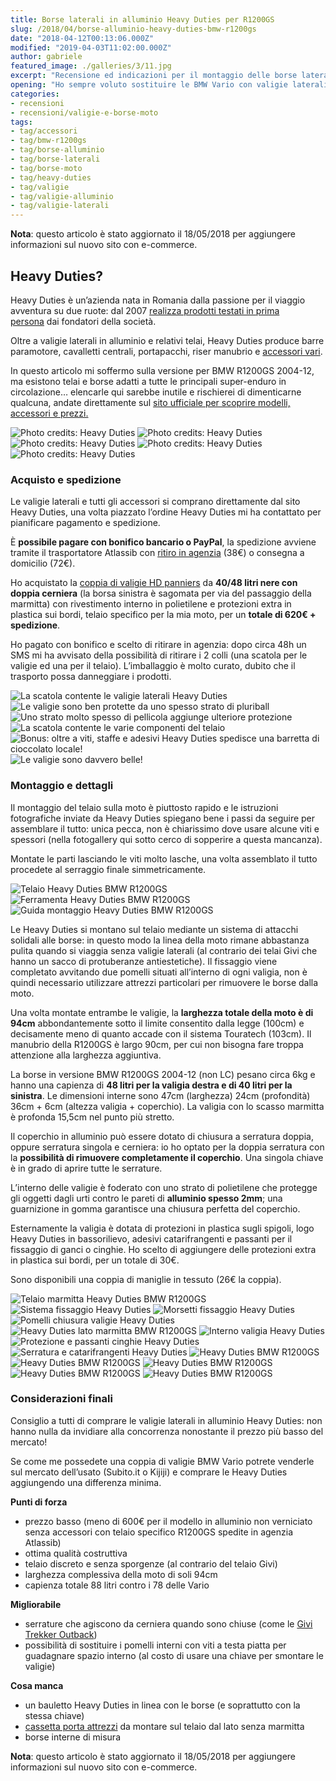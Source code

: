 ```yaml
---
title: Borse laterali in alluminio Heavy Duties per R1200GS
slug: /2018/04/borse-alluminio-heavy-duties-bmw-r1200gs
date: "2018-04-12T00:13:06.000Z"
modified: "2019-04-03T11:02:00.000Z"
author: gabriele
featured_image: ./galleries/3/11.jpg
excerpt: "Recensione ed indicazioni per il montaggio delle borse laterali in alluminio Heavy Duties per BMW R1200GS: ottima qualità e capienza al prezzo giusto!"
opening: "Ho sempre voluto sostituire le BMW Vario con valigie laterali in alluminio ma sono sempre stato scoraggiato dal prezzo: fortunatamente ho scoperto l’esistenza delle Heavy Duties!"
categories:
- recensioni
- recensioni/valigie-e-borse-moto
tags:
- tag/accessori
- tag/bmw-r1200gs
- tag/borse-alluminio
- tag/borse-laterali
- tag/borse-moto
- tag/heavy-duties
- tag/valigie
- tag/valigie-alluminio
- tag/valigie-laterali
---
```

**Nota**: questo articolo è stato aggiornato il 18/05/2018 per aggiungere informazioni sul nuovo sito con e-commerce.

## Heavy Duties?

Heavy Duties è un’azienda nata in Romania dalla passione per il viaggio avventura su due ruote: dal 2007 [realizza prodotti testati in prima persona](https://heavyduties.ro/ourstory/) dai fondatori della società.

Oltre a valigie laterali in alluminio e relativi telai, Heavy Duties produce barre paramotore, cavalletti centrali, portapacchi, riser manubrio e [accessori vari](http://www.heavyduties.ro/accessories/).

In questo articolo mi soffermo sulla versione per BMW R1200GS 2004-12, ma esistono telai e borse adatti a tutte le principali super-enduro in circolazione… elencarle qui sarebbe inutile e rischierei di dimenticarne qualcuna, andate direttamente sul [sito ufficiale per scoprire modelli, accessori e prezzi.](http://heavyduties.ro/)

![Photo credits: Heavy Duties](./galleries/0/0.jpg "Photo credits: Heavy Duties")
![Photo credits: Heavy Duties](./galleries/0/1.jpg "Photo credits: Heavy Duties")
![Photo credits: Heavy Duties](./galleries/0/2.jpg "Photo credits: Heavy Duties")
![Photo credits: Heavy Duties](./galleries/0/3.jpg "Photo credits: Heavy Duties")
![Photo credits: Heavy Duties](./galleries/0/4.jpg "Photo credits: Heavy Duties")

### Acquisto e spedizione

Le valigie laterali e tutti gli accessori si comprano direttamente dal sito Heavy Duties, una volta piazzato l’ordine Heavy Duties mi ha contattato per pianificare pagamento e spedizione.

È **possibile pagare con bonifico bancario o PayPal**, la spedizione avviene tramite il trasportatore Atlassib con [ritiro in agenzia](http://www.atlassib.it/agenzie/) (38€) o consegna a domicilio (72€).

Ho acquistato la [coppia di valigie HD panniers](http://www.heavyduties.ro/panniers/) da **40/48 litri nere con doppia cerniera** (la borsa sinistra è sagomata per via del passaggio della marmitta) con rivestimento interno in polietilene e protezioni extra in plastica sui bordi, telaio specifico per la mia moto, per un **totale di 620€ + spedizione**.

Ho pagato con bonifico e scelto di ritirare in agenzia: dopo circa 48h un SMS mi ha avvisato della possibilità di ritirare i 2 colli (una scatola per le valigie ed una per il telaio). L’imballaggio è molto curato, dubito che il trasporto possa danneggiare i prodotti.

![](./galleries/1/0.jpg "La scatola contente le valigie laterali Heavy Duties")
![](./galleries/1/1.jpg "Le valigie sono ben protette da uno spesso strato di pluriball")
![](./galleries/1/2.jpg "Uno strato molto spesso di pellicola aggiunge ulteriore protezione")
![](./galleries/1/3.jpg "La scatola contente le varie componenti del telaio")
![](./galleries/1/4.jpg "Bonus: oltre a viti, staffe e adesivi Heavy Duties spedisce una barretta di cioccolato locale!")
![](./galleries/1/5.jpg "Le valigie sono davvero belle!")

### Montaggio e dettagli

Il montaggio del telaio sulla moto è piuttosto rapido e le istruzioni fotografiche inviate da Heavy Duties spiegano bene i passi da seguire per assemblare il tutto: unica pecca, non è chiarissimo dove usare alcune viti e spessori (nella fotogallery qui sotto cerco di sopperire a questa mancanza).

Montate le parti lasciando le viti molto lasche, una volta assemblato il tutto procedete al serraggio finale simmetricamente.

![Telaio Heavy Duties BMW R1200GS](./galleries/2/0.jpg "Il telaio Heavy Duties per BMW R1200GS è composto da 3 parti che arrivano imballate molto bene")
![Ferramenta Heavy Duties BMW R1200GS](./galleries/2/1.jpg "Dettaglio ferramenta telaio Heavy Duties per BMW R1200GS. Le due rondelle in basso a DX avanzano!")
![Guida montaggio Heavy Duties BMW R1200GS](./galleries/2/2.jpg "Indicazioni per il montaggio del telaio Heavy Duties per BMW R1200GS")

Le Heavy Duties si montano sul telaio mediante un sistema di attacchi solidali alle borse: in questo modo la linea della moto rimane abbastanza pulita quando si viaggia senza valigie laterali (al contrario dei telai Givi che hanno un sacco di protuberanze antiestetiche). Il fissaggio viene completato avvitando due pomelli situati all’interno di ogni valigia, non è quindi necessario utilizzare attrezzi particolari per rimuovere le borse dalla moto.

Una volta montate entrambe le valigie, la **larghezza totale della moto è di 94cm** abbondantemente sotto il limite consentito dalla legge (100cm) e decisamente meno di quanto accade con il sistema Touratech (103cm). Il manubrio della R1200GS è largo 90cm, per cui non bisogna fare troppa attenzione alla larghezza aggiuntiva.

La borse in versione BMW R1200GS 2004-12 (non LC) pesano circa 6kg e hanno una capienza di **48 litri per la valigia destra e di 40 litri per la sinistra**. Le dimensioni interne sono 47cm (larghezza) 24cm (profondità)  36cm + 6cm (altezza valigia + coperchio). La valigia con lo scasso marmitta è profonda 15,5cm nel punto più stretto.

Il coperchio in alluminio può essere dotato di chiusura a serratura doppia, oppure serratura singola e cerniera: io ho optato per la doppia serratura con la **possibilità di rimuovere completamente il coperchio**. Una singola chiave è in grado di aprire tutte le serrature.

L’interno delle valigie è foderato con uno strato di polietilene che protegge gli oggetti dagli urti contro le pareti di **alluminio spesso 2mm**; una guarnizione in gomma garantisce una chiusura perfetta del coperchio.

Esternamente la valigia è dotata di protezioni in plastica sugli spigoli, logo Heavy Duties in bassorilievo, adesivi catarifrangenti e passanti per il fissaggio di ganci o cinghie. Ho scelto di aggiungere delle protezioni extra in plastica sui bordi, per un totale di 30€.

Sono disponibili una coppia di maniglie in tessuto (26€ la coppia).

![Telaio marmitta Heavy Duties BMW R1200GS](./galleries/3/0.jpg "Il telaio Heavy Duties segue la marmitta della BMW R1200GS")
![Sistema fissaggio Heavy Duties](./galleries/3/1.jpg "Dettaglio del sistema di fissaggio delle valigie laterali Heavy Duties")
![Morsetti fissaggio Heavy Duties](./galleries/3/2.jpg "Questi morsetti si chiudono fissando le valigie al telaio")
![Pomelli chiusura valigie Heavy Duties](./galleries/3/3.jpg "I morsetti vengono aperti e chiusi agendo sui pomelli all'interno della valigia")
![Heavy Duties lato marmitta BMW R1200GS](./galleries/3/4.jpg "La valigia lato marmitta ha uno scasso, il volume scende da 48 a 40 litri")
![Interno valigia Heavy Duties](./galleries/3/5.jpg "L'interno delle valigie è foderato con uno strato di polietilene")
![Protezione e passanti cinghie Heavy Duties](./galleries/3/6.jpg "Dettaglio passanti cinghie e protezioni spigoli")
![Serratura e catarifrangenti Heavy Duties](./galleries/3/7.jpg "Dettaglio serratura e catarifrangenti ")
![Heavy Duties BMW R1200GS](./galleries/3/8.jpg "La valigia destra montata su BMW R1200GS")
![Heavy Duties BMW R1200GS](./galleries/3/9.jpg "Vista laterale valigia in alluminio Heavy Duties da 48 litri")
![Heavy Duties BMW R1200GS](./galleries/3/10.jpg "Le valigie Heavy Duties su BMW R1200GS")
![Heavy Duties BMW R1200GS](./galleries/3/11.jpg "Vista posteriore valigie Heavy Duties su BMW R1200GS")
![Heavy Duties BMW R1200GS](./galleries/3/12.jpg "Le valigie Heavy Duties viste dall'alto su BMW R1200GS")

### Considerazioni finali

Consiglio a tutti di comprare le valigie laterali in alluminio Heavy Duties: non hanno nulla da invidiare alla concorrenza nonostante il prezzo più basso del mercato!

Se come me possedete una coppia di valigie BMW Vario potrete venderle sul mercato dell’usato (Subito.it o Kijiji) e comprare le Heavy Duties aggiungendo una differenza minima.

**Punti di forza**

*   prezzo basso (meno di 600€ per il modello in alluminio non verniciato senza accessori con telaio specifico R1200GS spedite in agenzia Atlassib)
*   ottima qualità costruttiva
*   telaio discreto e senza sporgenze (al contrario del telaio Givi)
*   larghezza complessiva della moto di soli 94cm
*   capienza totale 88 litri contro i 78 delle Vario

**Migliorabile**

*   serrature che agiscono da cerniera quando sono chiuse (come le [Givi Trekker Outback](https://www.ebay.it/sch/i.html?_nkw=givi+trekker+outback+bmw))
*   possibilità di sostituire i pomelli interni con viti a testa piatta per guadagnare spazio interno (al costo di usare una chiave per smontare le valigie)

**Cosa manca**

*   un bauletto Heavy Duties in linea con le borse (e soprattutto con la stessa chiave)
*   [cassetta porta attrezzi](https://amzn.to/2GQrPsN) da montare sul telaio dal lato senza marmitta
*   borse interne di misura

**Nota**: questo articolo è stato aggiornato il 18/05/2018 per aggiungere informazioni sul nuovo sito con e-commerce.